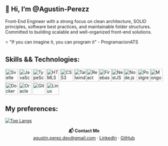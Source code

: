 ## 👋 Hi, I’m @Agustin-Perezz

Front-End Engineer with a strong focus on clean architecture, SOLID principles, software best practices, and maintainable folder structures. Committed to building scalable and well-organized front-end solutions.

⭐ "If you can imagine it, you can program it" - ProgramacionATS



## Skills && Technologies:
<p align="left"><img src="https://cdn.jsdelivr.net/gh/devicons/devicon/icons/svelte/svelte-original.svg" height="40" alt="Svelte" title="Svelte" /> <img src="https://cdn.jsdelivr.net/gh/devicons/devicon/icons/javascript/javascript-original.svg" height="40" alt="JavaScript" title="JavaScript" /> <img src="https://cdn.jsdelivr.net/gh/devicons/devicon/icons/typescript/typescript-original.svg" height="40" alt="TypeScript" title="TypeScript" /> <img src="https://cdn.jsdelivr.net/gh/devicons/devicon/icons/html5/html5-original.svg" height="40" alt="HTML5" title="HTML5" /> <img src="https://cdn.jsdelivr.net/gh/devicons/devicon/icons/css3/css3-original.svg" height="40" alt="CSS3" title="CSS3" />
<img src="https://www.vectorlogo.zone/logos/tailwindcss/tailwindcss-icon.svg" height="40" alt="Tailwind CSS" title="Tailwind CSS" /><img src="https://cdn.jsdelivr.net/gh/devicons/devicon/icons/react/react-original.svg" height="40" alt="React" title="React" /><img src="https://cdn.jsdelivr.net/gh/devicons/devicon/icons/firebase/firebase-plain.svg" height="40" alt="Firebase" title="Firebase" /><img src="https://nestjs.com/img/logo-small.svg" height="40" alt="NestJS" title="NestJS" /><img src="https://cdn.jsdelivr.net/gh/devicons/devicon/icons/nodejs/nodejs-original.svg" height="40" alt="Node.js" title="Node.js" /> <img src="https://cdn.jsdelivr.net/gh/devicons/devicon/icons/postgresql/postgresql-original.svg" height="40" alt="PostgreSQL" title="PostgreSQL" /><img src="https://cdn.jsdelivr.net/gh/devicons/devicon/icons/mongodb/mongodb-original.svg" height="40" alt="MongoDB" title="MongoDB" /> <img src="https://cdn.jsdelivr.net/gh/devicons/devicon/icons/docker/docker-original.svg" height="40" alt="Docker" title="Docker" />  <img src="https://cdn.jsdelivr.net/gh/devicons/devicon/icons/oracle/oracle-original.svg" height="40" alt="Oracle" title="Oracle" />
<img src="https://cdn.jsdelivr.net/gh/devicons/devicon/icons/git/git-original.svg" height="40" alt="Git" title="Git" /> <img src="https://cdn.jsdelivr.net/gh/devicons/devicon/icons/linux/linux-original.svg" height="40" alt="Linux" title="Linux" /> </p>


## My preferences:
[![Top Langs](https://github-readme-stats.vercel.app/api/top-langs/?username=Agustin-Perezz&layout=compact&theme=dark)](https://github.com/anuraghazra/github-readme-stats)

<p align="center">
  <strong>📬 Contact Me</strong><br>
  <a href="mailto:agustin.perez.dev@gmail.com">agustin.perez.dev@gmail.com</a> ·
  <a href="https://www.linkedin.com/in/agustinperezdev/" target="_blank">LinkedIn</a> ·
  <a href="https://github.com/Agustin-Perezz" target="_blank">GitHub</a>
</p>

